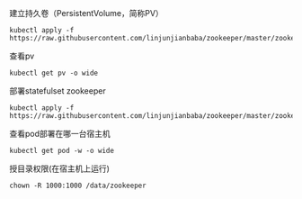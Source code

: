 建立持久卷（PersistentVolume，简称PV）
```
kubectl apply -f https://raw.githubusercontent.com/linjunjianbaba/zookeeper/master/zookeeper_pv.yaml
```
查看pv
```
kubectl get pv -o wide
```
部署statefulset zookeeper
```
kubectl apply -f https://raw.githubusercontent.com/linjunjianbaba/zookeeper/master/zookeeper.yaml
```
查看pod部署在哪一台宿主机
```
kubectl get pod -w -o wide
```
授目录权限(在宿主机上运行)
```
chown -R 1000:1000 /data/zookeeper
```

